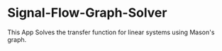 # Signal-Flow-Graph-Solver
This App Solves the transfer function for linear systems using Mason's graph.
